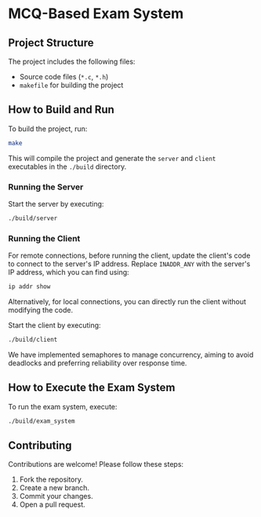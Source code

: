 # MCQ-Based Exam System

## Project Structure

The project includes the following files:

- Source code files (`*.c`, `*.h`)
- `makefile` for building the project

## How to Build and Run

To build the project, run:

```bash
make
```

This will compile the project and generate the `server` and `client` executables in the `./build` directory.

### Running the Server

Start the server by executing:

```bash
./build/server
```

### Running the Client

For remote connections, before running the client, update the client's code to connect to the server's IP address. Replace `INADDR_ANY` with the server's IP address, which you can find using:

```bash
ip addr show
```

Alternatively, for local connections, you can directly run the client without modifying the code.

Start the client by executing:

```bash
./build/client
```

We have implemented semaphores to manage concurrency, aiming to avoid deadlocks and preferring reliability over response time.

## How to Execute the Exam System

To run the exam system, execute:

```bash
./build/exam_system
```

## Contributing

Contributions are welcome! Please follow these steps:

1. Fork the repository.
2. Create a new branch.
3. Commit your changes.
4. Open a pull request.
